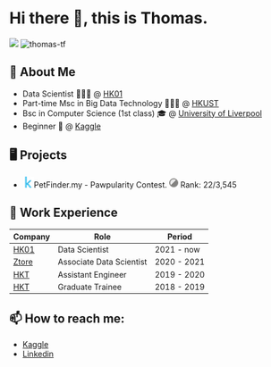 # Hi there 👋, this is Thomas.
![](https://komarev.com/ghpvc/?username=thomas-tf) ![thomas-tf](https://road-to-kaggle-grandmaster.vercel.app/api/simple/thomastf)

## 🔭 About Me
- Data Scientist 👨🏻‍🔬 @ [HK01](https://www.hk01.com/)
- Part-time Msc in Big Data Technology 🧑🏻‍🎓 @ [HKUST](https://seng.hkust.edu.hk/academics/taught-postgraduate/msc-bdt)
- Bsc in Computer Science (1st class) 🎓 @ [University of Liverpool](https://www.liverpool.ac.uk/study/undergraduate/courses/computer-science-bsc-hons/overview/)
- Beginner 🔰 @ [Kaggle](https://www.kaggle.com/thomastf)

## 🖥️ Projects
- ![](./img/kaggle_icon.png)PetFinder.my - Pawpularity Contest. ![](./img/silver_medal.png) Rank: 22/3,545

## 💼 Work Experience
| Company                                                            | Role              | Period    |
| -------------------------------------------------------------------| ----------------- |-----------|
| [HK01](https://www.hk01.com/) | Data Scientist | 2021 - now |
| [Ztore](https://www.ztore.com/en/) | Associate Data Scientist | 2020 - 2021|
| [HKT](https://www.hkt.com/?locale=zh) | Assistant Engineer | 2019 - 2020 |
| [HKT](https://www.hkt.com/?locale=zh) | Graduate Trainee | 2018 - 2019 |


## 📫 How to reach me:
- [Kaggle](https://www.kaggle.com/thomastf)
- [Linkedin](https://hk.linkedin.com/in/thomas-wong-861775145)

